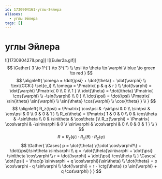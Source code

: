 ```yaml
---
id: 1730904161-углы-Эйлера
aliases:
  - углы Эйлера
tags: []
---
```


# углы Эйлера
![[1730904278.png]]
![[Euler2a.gif]]
$$
\Gather{
3 \to 1^{'} \to 3^{''} \\
\psi \to \theta \to \varphi \\
blue \to green \to red
}
$$
$$
\alignleft{
\omega = \dot{\psi} + \dot{\theta} + \dot{\varphi} \\
\text{ССК:} \set{e_i} \\
\omega = \Pmatrix{
p & q & r
} \\
\dot{\varphi} = \dot{\varphi} \Pmatrix{
0 \\ 0 \\ 1
} \\
\dot{\theta} = \dot{\theta} \Pmatrix{
\cos{\varphi} \\ -\sin{\varphi} \\ 0
} \\
\dot{\psi} = \dot{\psi} \Pmatrix{
\sin{\theta} \sin{\varphi} \\ \sin{\theta} \cos{\varphi} \\ \cos{\theta}
} \\
}
$$
$$
\alignleft{
R_z(\psi) = \Pmatrix{
\cos\psi & -\sin\psi & 0 \\
\sin\psi & \cos\psi & 0 \\
0 & 0 & 1
} \\
R_x(\theta) = \Pmatrix{
1 & 0 & 0 \\
0 & \cos\theta & -\sin\theta \\
0 & \sin\theta & \cos\theta
}\\
R_z(\varphi) = \Pmatrix{
\cos\varphi & -\sin\varphi & 0 \\
\sin\varphi & \cos\varphi & 0 \\
0 & 0 & 1
} \\
}
$$
$$
R = R_z(\psi) \cdot R_x(\theta) \cdot R_z(\varphi)
$$
$$
\Gather{
\Cases{
p = \dot{\theta} \{\cdot \cos\varphi?\} + \dot{\psi}\sin\theta \sin\varphi \\
q = -\dot{\theta}\sin\varphi + \dot{\psi} \sin\theta \cos\varphi \\
r = \dot{\varphi} + \dot{\psi} \cos\theta \\
}
\Cases{
\dot{\psi} = \frac{p \sin\varphi + q \cos\varphi}{\sin\theta} \\
\dot{\theta} = p \cos\varphi - q \sin\varphi \\
\dot{\varphi} = r - \ctg{\theta} (p \sin{\varphi} + q \cos\varphi)
}
}
$$
